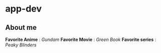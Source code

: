 # app-dev
## About me

**Favorite Anime** : *Gundam*
**Favorite Movie** : *Green Book*
**Favorite series** : *Peaky Blinders*

